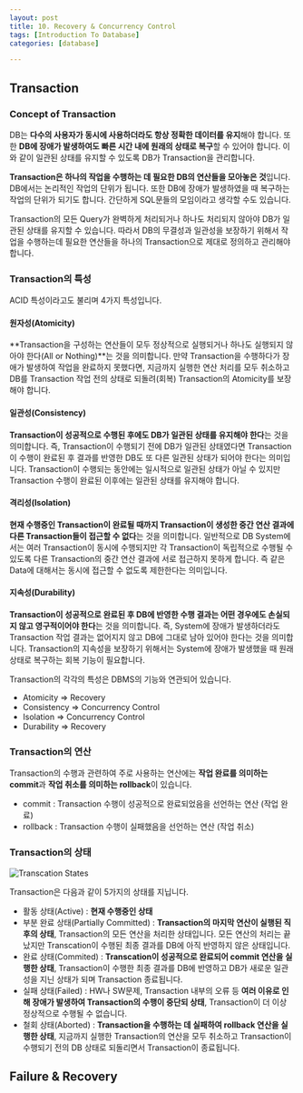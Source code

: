 ```yaml
---
layout: post
title: 10. Recovery & Concurrency Control
tags: [Introduction To Database]
categories: [database]

---
```


## Transaction

### Concept of Transaction

DB는 **다수의 사용자가 동시에 사용하더라도 항상 정확한 데이터를 유지**해야 합니다. 또한  **DB에 장애가 발생하여도 빠른 시간 내에 원래의 상태로 복구**할 수 있어야 합니다. 이와 같이 일관된 상태를 유지할 수 있도록 DB가 Transaction을 관리합니다.

**Transaction은 하나의 작업을 수행하는 데 필요한 DB의 연산들을 모아놓은 것**입니다. DB에서는 논리적인 작업의 단위가 됩니다. 또한 DB에 장애가 발생하였을 때 복구하는 작업의 단위가 되기도 합니다. 간단하게 SQL문들의 모임이라고 생각할 수도 있습니다.

Transaction의 모든 Query가 완벽하게 처리되거나 하나도 처리되지 않아야 DB가 일관된 상태를 유지할 수 있습니다. 따라서 DB의 무결성과 일관성을 보장하기 위해서 작업을 수행하는데 필요한 연산들을 하나의 Transaction으로 제대로 정의하고 관리해야 합니다.

### Transaction의 특성

ACID 특성이라고도 불리며 4가지 특성입니다.

#### 원자성(Atomicity)

**Transaction을 구성하는 연산들이 모두 정상적으로 실행되거나 하나도 실행되지 않아야 한다(All or Nothing)**는 것을 의미합니다. 만약 Transaction을 수행하다가 장애가 발생하여 작업을 완료하지 못했다면, 지금까지 실행한 연산 처리를 모두 취소하고 DB를 Transaction 작업 전의 상태로 되돌려(회복) Transaction의 Atomicity를 보장해야 합니다.

#### 일관성(Consistency)

**Transaction이 성공적으로 수행된 후에도 DB가 일관된 상태를 유지해야 한다**는 것을 의미합니다. 즉, Transaction이 수행되기 전에 DB가 일관된 상태였다면 Transaction이 수행이 완료된 후 결과를 반영한 DB도 또 다른 일관된 상태가 되어야 한다는 의미입니다. Transaction이 수행되는 동안에는 일시적으로 일관된 상태가 아닐 수 있지만 Transaction 수행이 완료된 이후에는 일관된 상태를 유지해야 합니다.

#### 격리성(Isolation)

**현재 수행중인 Transaction이 완료될 때까지 Transaction이 생성한 중간 연산 결과에 다른 Transaction들이 접근할 수 없다**는 것을 의미합니다. 일반적으로 DB System에서는 여러 Transaction이 동시에 수행되지만 각 Transaction이 독립적으로 수행될 수 있도록 다른 Transaction의 중간 연산 결과에 서로 접근하지 못하게 합니다. 즉 같은 Data에 대해서는 동시에 접근할 수 없도록 제한한다는 의미입니다.

#### 지속성(Durability)

**Transaction이 성공적으로 완료된 후 DB에 반영한 수행 결과는 어떤 경우에도 손실되지 않고 영구적이어야 한다**는 것을 의미합니다. 즉, System에 장애가 발생하더라도 Transaction 작업 결과는 없어지지 않고 DB에 그대로 남아 있어야 한다는 것을 의미합니다. Transaction의 지속성을 보장하기 위해서는 System에 장애가 발생했을 때 원래 상태로 복구하는 회복 기능이 필요합니다.

Transaction의 각각의 특성은 DBMS의 기능와 연관되어 있습니다.

* Atomicity ⇒ Recovery
* Consistency ⇒ Concurrency Control
* Isolation ⇒ Concurrency Control
* Durability ⇒ Recovery

### Transaction의 연산

Transaction의 수행과 관련하여 주로 사용하는 연산에는 **작업 완료를 의미하는 commit**과 **작업 취소를 의미하는 rollback**이 있습니다.

* commit : Transaction 수행이 성공적으로 완료되었음을 선언하는 연산 (작업 완료)
* rollback : Transaction 수행이 실패했음을 선언하는 연산 (작업 취소)

### Transaction의 상태

![Transcation States](https://nephelai.github.io/images/posts/transaction_states.jpg)

Transaction은 다음과 같이 5가지의 상태를 지닙니다.

* 활동 상태(Active) : **현재 수행중인 상태**
* 부분 완료 상태(Partially Committed) : **Transaction의 마지막 연산이 실행된 직후의 상태**, Transaction의 모든 연산을 처리한 상태입니다. 모든 연산의 처리는 끝났지만 Transcation이 수행된 최종 결과를 DB에 아직 반영하지 않은 상태입니다.
* 완료 상태(Commited) : **Transcation이 성공적으로 완료되어 commit 연산을 실행한 상태**, Transaction이 수행한 최종 결과를 DB에 반영하고 DB가 새로운 일관성을 지닌 상태가 되며 Transaction 종료됩니다.
* 실패 상태(Failed) : HW나 SW문제, Transaction 내부의 오류 등 **여러 이유로 인해 장애가 발생하여 Transaction의 수행이 중단되 상태**, Transaction이 더 이상 정상적으로 수행될 수 없습니다.
* 철회 상태(Aborted) : **Transaction을 수행하는 데 실패하여 rollback 연산을 실행한 상태**, 지금까지 실행한 Transaction의 연산을 모두 취소하고 Transaction이 수행되기 전의 DB 상태로 되돌리면서 Transaction이 종료됩니다.

## Failure & Recovery



